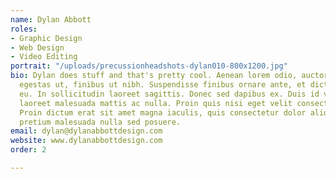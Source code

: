 ```yaml
---
name: Dylan Abbott
roles:
- Graphic Design
- Web Design
- Video Editing
portrait: "/uploads/precussionheadshots-dylan010-800x1200.jpg"
bio: Dylan does stuff and that's pretty cool. Aenean lorem odio, auctor ullamcorper
  egestas ut, finibus ut nibh. Suspendisse finibus ornare ante, et dictum ante vestibulum
  eu. In sollicitudin laoreet sagittis. Donec sed dapibus ex. Duis id velit vel lectus
  laoreet malesuada mattis ac nulla. Proin quis nisi eget velit consectetur ornare.
  Proin dictum erat sit amet magna iaculis, quis consectetur dolor aliquet. Pellentesque
  pretium malesuada nulla sed posuere.
email: dylan@dylanabbottdesign.com
website: www.dylanabbottdesign.com
order: 2

---
```

